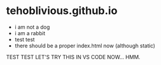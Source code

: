 # tehoblivious.github.io

- i am not a dog 
- i am a rabbit 
- test test 
- there should be a proper index.html now (although static)

TEST TEST LET'S TRY THIS IN VS CODE NOW... HMM. 

